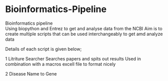 # Bioinformatics-Pipeline
Bioinformatics pipeline  
Using biopython and Entrez to get and analyse data from the NCBI
Aim is to create multiple scripts that can be used interchangeably to get amd analyze data

Details of each script is given below;

1 Litriture Searcher
Searches papers and spits out results
Used in combination with a macros excell file to format nicely

2 Disease Name to Gene
